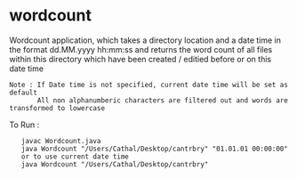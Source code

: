 # wordcount

<html>
<p> Wordcount application, which takes a directory location and a date time in the format dd.MM.yyyy hh:mm:ss
     and returns the word count of all files within this directory which have been created / editied before or on this date       time
     
    Note : If Date time is not specified, current date time will be set as default
           All non alphanumberic characters are filtered out and words are transformed to lowercase
     
To Run :
    
       javac Wordcount.java
       java Wordcount "/Users/Cathal/Desktop/cantrbry" "01.01.01 00:00:00"
       or to use current date time
       java Wordcount "/Users/Cathal/Desktop/cantrbry"
     

